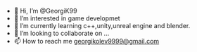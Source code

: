 - 👋 Hi, I’m @GeorgiK99
- 👀 I’m interested in game developmet 
- 🌱 I’m currently learning  c++,unity,unreal engine and blender.
- 💞️ I’m looking to collaborate on ...
- 📫 How to reach me georgikolev9999@gmail.com

<!---
GeorgiK99/GeorgiK99 is a ✨ special ✨ repository because its `README.md` (this file) appears on your GitHub profile.
You can click the Preview link to take a look at your changes.
--->
